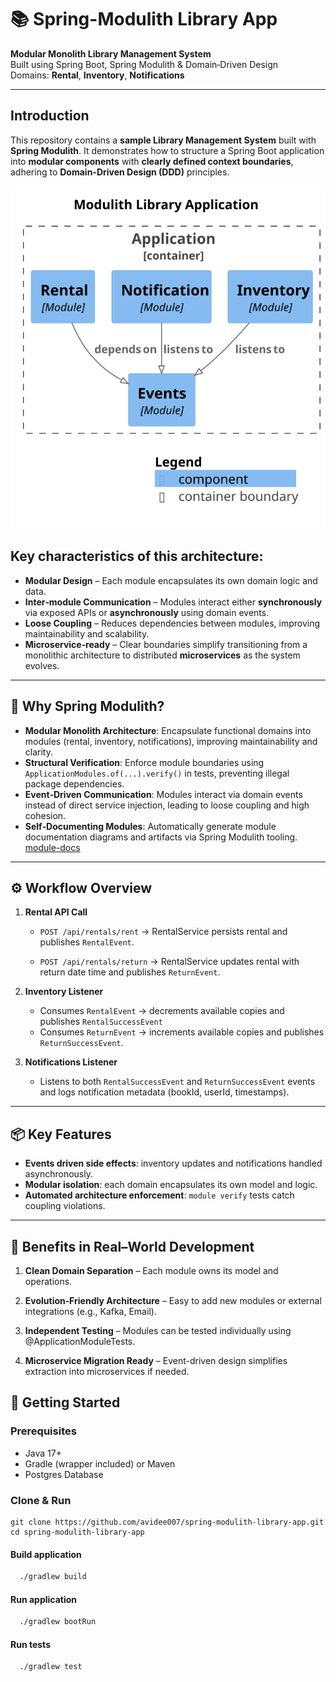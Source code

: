 # 📚 Spring-Modulith Library App

**Modular Monolith Library Management System**  
Built using Spring Boot, Spring Modulith & Domain‑Driven Design  
Domains: **Rental**, **Inventory**, **Notifications**

---

## Introduction

This repository contains a **sample Library Management System** built with **Spring Modulith**. It demonstrates how to structure a Spring Boot application into **modular components** with **clearly defined context boundaries**, adhering to **Domain-Driven Design (DDD)** principles.

![components.svg](docs/components.svg)

## Key characteristics of this architecture:

- **Modular Design** – Each module encapsulates its own domain logic and data.
- **Inter‑module Communication** – Modules interact either **synchronously** via exposed APIs or **asynchronously** using domain events.
- **Loose Coupling** – Reduces dependencies between modules, improving maintainability and scalability.
- **Microservice‑ready** – Clear boundaries simplify transitioning from a monolithic architecture to distributed **microservices** as the system evolves.

---

## 🔦 Why Spring Modulith?

- **Modular Monolith Architecture**: Encapsulate functional domains into modules (rental, inventory, notifications), improving maintainability and clarity.
- **Structural Verification**: Enforce module boundaries using `ApplicationModules.of(...).verify()` in tests, preventing illegal package dependencies.
- **Event‑Driven Communication**: Modules interact via domain events instead of direct service injection, leading to loose coupling and high cohesion.
- **Self‑Documenting Modules**: Automatically generate module documentation diagrams and artifacts via Spring Modulith tooling. [module-docs](docs)

---

## ⚙️ Workflow Overview

1. **Rental API Call**
    - `POST /api/rentals/rent` → RentalService persists rental and publishes `RentalEvent`.
   
    - `POST /api/rentals/return` → RentalService updates rental with return date time and publishes `ReturnEvent`.

2. **Inventory Listener**
    - Consumes `RentalEvent` → decrements available copies and publishes `RentalSuccessEvent`
    - Consumes `ReturnEvent` → increments available copies and publishes `ReturnSuccessEvent`.

3. **Notifications Listener**
    - Listens to both `RentalSuccessEvent` and `ReturnSuccessEvent` events and logs notification metadata (bookId, userId, timestamps).

---

## 📦 Key Features

- **Events driven side effects**: inventory updates and notifications handled asynchronously.
- **Modular isolation**: each domain encapsulates its own model and logic.
- **Automated architecture enforcement**: `module verify` tests catch coupling violations.

---

## 🧭 Benefits in Real–World Development
1. **Clean Domain Separation** – Each module owns its model and operations.

2. **Evolution‑Friendly Architecture** – Easy to add new modules or external integrations (e.g., Kafka, Email).

3. **Independent Testing** – Modules can be tested individually using @ApplicationModuleTests.

4. **Microservice Migration Ready** – Event-driven design simplifies extraction into microservices if needed.

## 🧪 Getting Started

### Prerequisites

- Java 17+
- Gradle (wrapper included) or Maven
- Postgres Database

### Clone & Run

```
git clone https://github.com/avidee007/spring-modulith-library-app.git
cd spring-modulith-library-app 
```
#### Build application

```bash
  ./gradlew build
```

#### Run application
```bash
  ./gradlew bootRun
```

#### Run tests
```bash
  ./gradlew test
```


